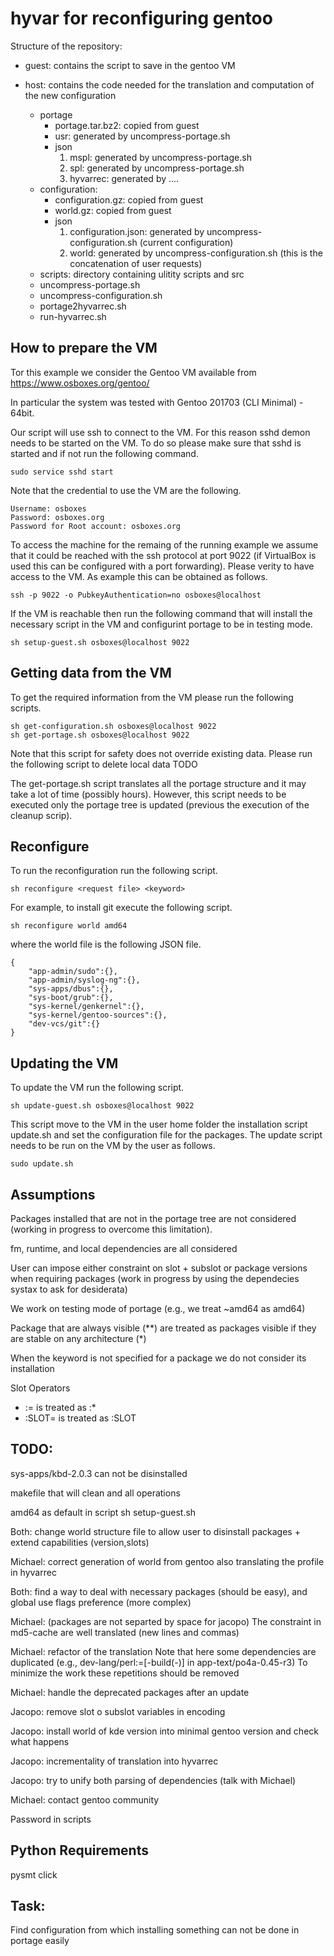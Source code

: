 # hyvar for reconfiguring gentoo

Structure of the repository:

* guest: contains the script to save in the gentoo VM

* host: contains the code needed for the translation and computation of the new configuration
   - portage
      * portage.tar.bz2: copied from guest
      * usr: generated by uncompress-portage.sh
      * json
         1. mspl: generated by uncompress-portage.sh
         2. spl: generated by uncompress-portage.sh
         3. hyvarrec: generated by ....
   - configuration:
      * configuration.gz: copied from guest
      * world.gz: copied from guest 
      * json
         1. configuration.json: generated by uncompress-configuration.sh (current configuration)
         2. world: generated by uncompress-configuration.sh (this is the concatenation of user requests)
   - scripts: directory containing ulitity scripts and src 
   - uncompress-portage.sh
   - uncompress-configuration.sh
   - portage2hyvarrec.sh
   - run-hyvarrec.sh
      
How to prepare the VM 
----------------------
Tor this example we consider the Gentoo VM available from https://www.osboxes.org/gentoo/

In particular the system was tested with Gentoo 201703 (CLI Minimal) - 64bit.

Our script will use ssh to connect to the VM. For this reason sshd demon needs to be started on the VM.
To do so please make sure that sshd is started and if not run the following command.
```
sudo service sshd start
```

Note that the credential to use the VM are the following.
``` 
Username: osboxes
Password: osboxes.org
Password for Root account: osboxes.org
```

To access the machine for the remaing of the running example we assume that it could be reached with the ssh protocol
at port 9022 (if VirtualBox is used this can be configured with a port forwarding).
Please verity to have access to the VM. As example this can be obtained as follows.
```
ssh -p 9022 -o PubkeyAuthentication=no osboxes@localhost
```

If the VM is reachable then run the following command that will install the necessary script in the VM and configurint 
portage to be in testing mode.
```
sh setup-guest.sh osboxes@localhost 9022
```



Getting data from the VM 
----------------------

To get the required information from the VM please run the following scripts.
```
sh get-configuration.sh osboxes@localhost 9022
sh get-portage.sh osboxes@localhost 9022
```

Note that this script for safety does not override existing data.
Please run the following script to delete local data TODO

The get-portage.sh script translates all the portage structure and it may take a lot of time (possibly hours).
However, this script needs to be executed only the portage tree is updated (previous the execution of the cleanup
scrip).

Reconfigure
----------------------

To run the reconfiguration run the following script.
```
sh reconfigure <request file> <keyword>
```

For example, to install git execute the following script.
```
sh reconfigure world amd64
```
where the world file is the following JSON file.
```
{
	"app-admin/sudo":{},
	"app-admin/syslog-ng":{},
	"sys-apps/dbus":{},
	"sys-boot/grub":{},
	"sys-kernel/genkernel":{},
	"sys-kernel/gentoo-sources":{},
	"dev-vcs/git":{}
}
```

Updating the VM
----------------------
To update the VM run the following script.
```
sh update-guest.sh osboxes@localhost 9022
```
This script move to the VM in the user home folder the installation script update.sh and set the configuration file
for the packages. The update script needs to be run on the VM by the user as follows.
```
sudo update.sh
```


Assumptions
----------------------
Packages installed that are not in the portage tree are not considered (working in progress to overcome this limitation).

fm, runtime, and local dependencies are all considered 

User can impose either constraint on slot + subslot or package versions when requiring packages (work in progress by
using the dependecies systax to ask for desiderata)

We work on testing mode of portage (e.g., we treat ~amd64 as amd64)

Package that are always visible (**) are treated as packages visible if they are stable on any architecture (*)

When the keyword is not specified for a package we do not consider its installation

Slot Operators
 - := is treated as :*
 - :SLOT= is treated as :SLOT

TODO:
------------------------ 
 sys-apps/kbd-2.0.3 can not be disinstalled
 
 makefile that will clean and all operations
 
 amd64 as default in script sh setup-guest.sh
 
 Both: change world structure file to allow user to disinstall packages + extend capabilities (version,slots)
 
 Michael: correct generation of world from gentoo also translating the profile in hyvarrec

 Both: find a way to deal with necessary packages (should be easy), and global use flags preference (more complex)
 
 Michael:  (packages are not separted by space for jacopo)
 The constraint in md5-cache are well translated (new lines and commas)
 
 Michael: refactor of the translation
 Note that here some dependencies are duplicated
   (e.g., dev-lang/perl:=[-build(-)] in app-text/po4a-0.45-r3)
 To minimize the work these repetitions should be removed

 Michael: handle the deprecated packages after an update
 
 Jacopo: remove slot o subslot variables in encoding
 
 Jacopo: install world of kde version into minimal gentoo version and check what happens
 
 Jacopo: incrementality of translation into hyvarrec
 
 Jacopo: try to unify both parsing of dependencies (talk with Michael)
 
 Michael: contact gentoo community
 
 Password in scripts

Python Requirements
-------------------

pysmt 
click
 
Task:
------------------------ 
Find configuration from which installing something can not be done in portage easily

